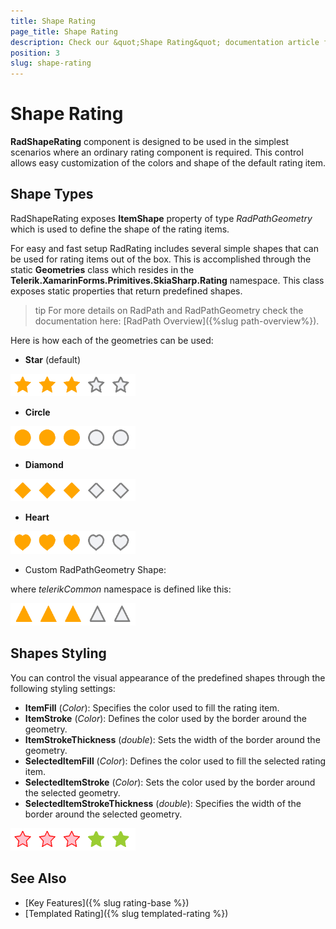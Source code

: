 ```yaml
---
title: Shape Rating
page_title: Shape Rating
description: Check our &quot;Shape Rating&quot; documentation article for Telerik Rating for Xamarin control.
position: 3
slug: shape-rating
---
```


# Shape Rating

**RadShapeRating** component is designed to be used in the simplest scenarios where an ordinary rating component is required. This control allows easy customization of the colors and shape of the default rating item.

## Shape Types

RadShapeRating exposes **ItemShape** property of type *RadPathGeometry* which is used to define the shape of the rating items.

For easy and fast setup RadRating includes several simple shapes that can be used for rating items out of the box. This is accomplished through the static **Geometries** class which resides in the **Telerik.XamarinForms.Primitives.SkiaSharp.Rating** namespace. This class exposes static properties that return predefined shapes. 

>tip For more details on RadPath and RadPathGeometry check the documentation here: [RadPath Overview]({%slug path-overview%}).

Here is how each of the geometries can be used:

- **Star** (default)

<snippet id='rating-geometries-star'/>

![](images/rating-star.png)

- **Circle**

<snippet id='rating-geometries-circle'/>

![](images/rating-circle.png)

- **Diamond**

<snippet id='rating-geometries-diamond'/>

![](images/rating-diamond.png)

- **Heart**

<snippet id='rating-geometries-heart'/>

![](images/rating-heart.png)

- Custom RadPathGeometry Shape:

<snippet id='rating-geometries-customgeometry' />

where *telerikCommon* namespace is defined like this:

<snippet id='xmlns-telericommon' />

![](images/rating-triangle.png)

## Shapes Styling

You can control the visual appearance of the predefined shapes through the following styling settings:

* **ItemFill** (*Color*): Specifies the color used to fill the rating item.
* **ItemStroke** (*Color*): Defines the color used by the border around the geometry.
* **ItemStrokeThickness** (*double*): Sets the width of the border around the geometry.
* **SelectedItemFill** (*Color*): Defines the color used to fill the selected rating item.
* **SelectedItemStroke** (*Color*): Sets the color used by the border around the selected geometry.
* **SelectedItemStrokeThickness** (*double*): Specifies the width of the border around the selected geometry.

<snippet id='rating-geometries-styling' />

![Rating Styling](images/rating-styles.png)

## See Also

- [Key Features]({% slug rating-base %})
- [Templated Rating]({% slug templated-rating %})
